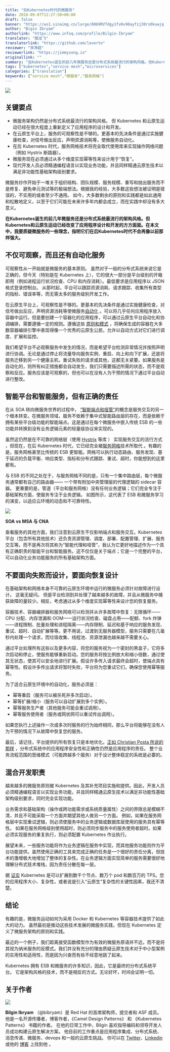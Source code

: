 ```yaml
---
title: "后Kubernetes时代的微服务"
date: 2018-09-07T12:27:58+08:00
draft: false
banner: "https://ws1.sinaimg.cn/large/0069RVTdgy1fv0v90ayfzj30rs0kuwjq.jpg"
author: "Bigin Ibryam"
authorlink: "https://www.infoq.com/profile/Bilgin-Ibryam"
translator: "殷龙飞"
translatorlink: "https://github.com/loverto"
reviewer: "宋净超"
reviewerlink: "https://jimmysong.io"
originallink: ""
summary: "在Kubernetes诞生的前几年微服务还是分布式系统最流行的架构风格。但Kubernetes和云原生运动已经改变了应用程序设计和开发的方方面面。在本文中，我要质疑微服务的一些理念，指明它们在后Kubernetes时代不会再像以前那样强大。"
tags: ["kubernetes","service mesh","microservices"]
categories: ["translation"]
keywords: [“service mesh","微服务","服务网格"]
---
```


![](https://ws2.sinaimg.cn/large/006tNbRwgy1fuxayjq7oej30n30ammzp.jpg)

## 关键要点

- 微服务架构仍然是分布式系统最流行的架构风格。 但 Kubernetes 和云原生运动已经在很大程度上重新定义了应用程序的设计和开发。
- 在云原生平台上，服务的可观察性是不够的。更基本的先决条件是通过实施健康检查，对信号做出反应，声明资源消耗等，使微服务自动化。
- 在后 Kubernetes 时代，服务网格技术将完全取代使用库来实现操作网络问题（例如 Hystrix 断路器）。
- 微服务现在必须通过从多个维度实现幂等性来设计用于“恢复”。
- 现代开发人员必须精通编程语言以实现业务功能，并且同样精通云原生技术以满足非功能性基础架构级别要求。

微服务炒作开始于一堆关于组织结构、团队规模、服务规模、重写和抛出服务而不是修复、避免单元测试等的极端想法。根据我的经验，大多数这些想法被证明是错误的，不实用的或者至少不通用。 如今，大多数剩余的原则和实践都是如此通用和松散地定义，以至于它们可能在未来许多年内都会成立，而在实践中却没有多大意义。

**在Kubernetes诞生的前几年微服务还是分布式系统最流行的架构风格。但Kubernetes和云原生运动已经改变了应用程序设计和开发的方方面面。在本文中，我要质疑微服务的一些理念，指明它们在后Kubernetes时代不会再像以前那样强大。**

## 不仅可观察，而且还有自动化服务

可观察性从一开始就是微服务的基本原则。 虽然对于一般的分布式系统来说它是正确的，但今天（特别是在 Kubernetes 上），它的很大一部分是平台级别的开箱即用（例如进程运行状况检查、CPU 和内存消耗）。最低要求是应用程序以 JSON 格式登录控制台。 从那时起，平台可以跟踪资源消耗、请求跟踪、收集所有类型的指标、错误率等，而无需太多的服务级别开发工作。

在云原生平台上，可观察性是不够的。更基本的先决条件是通过实施健康检查，对信号做出反应，声明资源消耗等使微服务[自动化](https://www.redhat.com/en/resources/cloud-native-container-design-whitepaper) 。可以将几乎任何应用程序放入容器中运行。但是要创建一个容器化的应用程序，可以通过云原生平台自动化和协调编排，需要遵循一定的规则。遵循这些 [原则和模式](https://leanpub.com/k8spatterns/) ，将确保生成的容器在大多数容器编排引擎中表现得像一个优秀的云原生公民，允许以自动方式对它们进行调度、扩展和监控。

我们希望平台不必观察服务中发生的情况，而是希望平台检测异常情况并按照声明进行协调。无论是通过停止将流量导向服务实例、重启、向上和向下扩展，还是将服务迁移到另一个健康主机，重试失败的请求或其他，这都无关紧要。如果服务是自动化的，则所有纠正措施都会自动发生，我们只需要描述所需的状态，而不是观察和反应。服务应该是可观察的，但也可以在没有人为干预的情况下通过平台自动进行整改。

## 智能平台和智能服务，但有正确的责任

在从 SOA 转向微服务世界的过程中， [“智能端点和哑管”](https://martinfowler.com/articles/microservices.html#SmartEndpointsAndDumbPipes)的概念是服务交互的另一个根本转变。在微服务领域，服务不依赖于集中式智能路由层的存在，而是依赖于拥有某些平台级功能的智能端点。这是通过在每个微服务中嵌入传统 ESB 的一些功能并转换到没有业务逻辑元素的轻量级协议来实现的。

虽然这仍然是在不可靠的网络层（使用 [Hystrix](https://github.com/Netflix/Hystrix) 等库 ） 实现服务交互的流行方式 ，但现在，在后 Kubernetes 时代，它已经完全被[服务网格](https://www.cncf.io/blog/2017/04/26/service-mesh-critical-component-cloud-native-stack/)技术所取代 。有趣的是，服务网格甚至比传统的 ESB 更智能。网格可以执行动态路由、服务发现、基于延迟的负载平衡、响应类型、指标和分布式跟踪、重试、超时，你能想到的这里都有。

与 ESB 的不同之处在于，与服务网格不同的是，只有一个集中路由层，每个微服务通常都有自己的路由器—— 一个带有附加中央管理层的代理逻辑的 sidecar 容器。 更重要的是，管道（平台和服务网格）没有任何业务逻辑；它们完全专注于基础架构方面，使服务专注于业务逻辑。 如图所示，这代表了 ESB 和微服务学习的演变，以适应云环境的动态和不可靠特性。

[![](https://ws1.sinaimg.cn/large/006tSBxtly1fuwq6pf4fyj30gn057gnd.jpg)](https://ws1.sinaimg.cn/large/006tSBxtly1fuwqifjflij31390c9whb.jpg)

**SOA vs MSA 与 CNA**

查看服务的其他方面，我们注意到云原生不仅影响端点和服务交互。Kubernetes 平台（包含所有其他技术）还负责资源管理、调度、部署、配置管理、扩展、服务交互等。而不是再次将其称为“智能代理和哑管”，我认为它更好地描述作为一个具有正确职责的智能平台和智能服务。这不仅仅是关于端点；它是一个完整的平台，可以自动化业务功能服务的所有基础架构方面。

## 不要面向失败而设计，要面向恢复设计

在基础架构和网络本身不可靠的云原生环境中运行的微服务必须针对故障进行设计。 这毫无疑问。 但是平台检测到并处理了越来越多的故障，并且从微服务中捕获故障的量较少。相反，考虑通过从多个维度实现幂等性来设计您的恢复服务。

容器技术、容器编排器和服务网络可以检测并从许多故障中恢复：无限循环——CPU 分配、内存泄漏和 OOM——运行状况检查、磁盘占用——配额、fork 炸弹——进程限制、批量处理和进程隔离——内存限制、延迟和基于响应的服务发现、重试、超时、自动扩展等等。更不用说，过渡到无服务器模型，服务只需要在几毫秒内处理一个请求，而垃圾收集、线程池、资源泄漏也越来越不需要关心。

通过平台处理所有这些以及更多内容，将您的服务视为一个密封的黑盒子，它将多次启动和停止，使服务能够重新启动。您的服务将按比例放大和缩小倍数，通过使其无状态，使其可以安全地进行扩展。假设许多传入请求最终会超时，使端点具有幂等性。假设许多传出请求将暂时失败，平台将为您重试它们，确保您使用幂等服务。

为了适合云原生环境中的自动化，服务必须是：

- 幂等重启（服务可以被杀死并多次启动）。
- 幂等扩展/缩小（服务可以自动扩展到多个实例）。
- 幂等服务生产者（其他服务可能会重试调用）。
- 幂等服务使用者（服务或网状网可以重试传出调用）。

如果您执行上述操作一次或多次时服务的行为始终相同，那么平台将能够在没有人为干预的情况下从故障中恢复您的服务。

最后，请记住，平台提供的所有恢复只是本地优化。[正如 Christian Posta 所说的那样](http://blog.christianposta.com/microservices/application-safety-and-correctness-cannot-be-offloaded-to-istio-or-any-service-mesh/) ，分布式系统中的应用程序安全性和正确性仍然是应用程序的责任。 整个业务流程范围的思维模式（可能跨越多个服务）对于设计整体稳定的系统是必要的。

## 混合开发职责

越来越多的微服务原则被 Kubernetes 及其补充项目实施和提供。因此，开发人员必须精通编程语言以实现业务功能，并且同样精通云原生技术以满足非功能性基础架构级别要求，同时完全实现功能。

业务需求和基础架构（操作或跨功能需求或系统质量属性）之间的界限总是模糊不清，并且不可能采取一个方面并期望其他人做另一个方面。 例如，如果在服务网格层中实现重试逻辑，则必须使服务中的业务逻辑或数据库层使用的服务具有幂等性。 如果在服务网格级别使用超时，则必须同步服务中的服务使用者超时。如果必须实现服务的重复执行，则必须配置 Kubernetes 作业执行。

展望未来，一些服务功能将作为业务逻辑在服务中实现，而其他服务功能则作为平台功能提供。虽然使用正确的工具来完成正确的任务是一个很好的责任分离，但技术的激增极大地增加了整体的复杂性。在业务逻辑方面实现简单的服务需要很好地理解分布式技术堆栈，因为责任分散在每一层。

据 [证实](https://kubernetes.io/blog/2016/03/1000-nodes-and-beyond-updates-to-kubernetes-performance-and-scalability-in-12/) Kubernetes 是可以扩展到数千个节点、数万个 pod 和数百万的 TPS。您的应用程序大小、复杂性，或者说是引入“云原生”复杂性的关键性因素，我还不清楚。

## 结论

有趣的是，微服务运动如何为采用 Docker 和 Kubernetes 等容器技术提供了如此大的动力。 虽然最初是推动这些技术发展的微服务实践，但现在 Kubernetes 定义了微服务架构的原则和实践。

最近的一个例子，我们距离接受函数模型作为有效的微服务原语并不远，而不是将其视为纳米服务的反模式。我们并没有充分的理由质疑云原生技术对于中小型案例的实用性和适用性，而是因为兴奋而有些不经意地跳了起来。

Kubernetes 拥有 ESB 和微服务的许多知识，因此，它是最终的分布式系统平台。 它是架构风格的技术，而不是相反的方式。无论好坏，时间会证明一切。

## 关于作者

![](https://ws1.sinaimg.cn/large/006tSBxtly1fuwq6p5tm2j302d02sq2y.jpg)

**Bilgin Ibryam**  （@bibryam）是 Red Hat 的首席架构师，提交者和 ASF 成员。 他是一名开源传播者，博客作者，《Camel Design Patterns》 和 《Kubernetes Patterns》 书籍的作者。 在他的日常工作中，Bilgin 喜欢指导编码和领导开发人员成功构建云原生解决方案。 他目前的工作重点是应用程序集成、分布式系统、消息传递、微服务、devops 和一般的云原生挑战。 你可以在  [Twitter](https://twitter.com/bibryam)、[Linkedin](https://uk.linkedin.com/in/bibryam)  或他的  [博客](http://www.ofbizian.com/) 上找到他 。